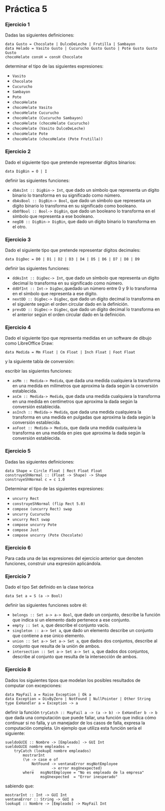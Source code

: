 # Práctica 5

### Ejercicio 1
Dadas las siguientes definiciones:

```
data Gusto = Chocolate | DulceDeLeche | Frutilla | Sambayon
data Helado = Vasito Gusto | Cucurucho Gusto Gusto | Pote Gusto Gusto Gusto
chocoHelate consH = consH Chocolate
```

determinar el tipo de las siguientes expresiones: 
- ``Vasito``
- ``Chocolate``
- ``Cucurucho``
- ``Sambayon`` 
- ``Pote`` 
- ``chocoHelate ``
- ``chocoHelate Vasito ``
- ``chocoHelate Cucurucho ``
- ``chocoHelate (Cucurucho Sambayon) ``
- ``chocoHelate (chocoHelate Cucurucho)``
- ``chocoHelate (Vasito DulceDeLeche) ``
- ``chocoHelate Pote``
- ``chocoHelate (chocoHelate (Pote Frutilla))``
### Ejercicio 2
Dado el siguiente tipo que pretende representar dígitos binarios:

`data DigBin = O | I`

definir las siguientes funciones:
- ``dbAsInt :: DigBin-> Int``, que dado un símbolo que representa un dígito binario lo transforma en su significado como número.
- ``dbAsBool :: DigBin-> Bool``, que dado un símbolo que representa un dígito binario lo transforma en su significado como booleano.
- ``dbOfBool :: Bool-> DigBin``, que dado un booleano lo transforma en el símbolo que representa a ese booleano.
- ``negDB :: DigBin-> DigBin``, que dado un dígito binario lo transforma en el otro.
### Ejercicio 3
Dado el siguiente tipo que pretende representar dígitos decimales:

`data DigDec = D0 | D1 | D2 | D3 | D4 | D5 | D6 | D7 | D8 | D9`

definir las siguientes funciones: 
- ``ddAsInt :: DigDec-> Int``, que dado un símbolo que representa un dígito decimal lo transforma en su significado como número.
- ``ddOfInt :: Int-> DigDec``,quedado un número entre 0 y 9 lo transforma en el símbolo que representa a ese dígito. 
- ``nextDD :: DigDec-> DigDec``, que dado un dígito decimal lo transforma en el siguiente según el orden circular dado en la definición. 
- ``prevDD :: DigDec-> DigDec``, que dado un dígito decimal lo transforma en el anterior según el orden circular dado en la definición.

### Ejercicio 4
Dado el siguiente tipo que representa medidas en un software de dibujo como LibreOffice Draw:

`data Medida = Mm Float | Cm Float | Inch Float | Foot Float`

y la siguiente tabla de conversión:

escribir las siguientes funciones:
- ``asMm :: Medida-> Medida``, que dada una medida cualquiera la transforma en una medida en milímetros que aproxima la dada según la conversión establecida. 
- ``asCm :: Medida-> Medida``, que dada una medida cualquiera la transforma en una medida en centímetros que aproxima la dada según la conversión establecida. 
- ``asInch :: Medida-> Medida``, que dada una medida cualquiera la transforma en una medida en pulgadas que aproxima la dada según la conversión establecida. 
- ``asFoot :: Medida-> Medida``, que dada una medida cualquiera la transforma en una medida en pies que aproxima la dada según la conversión establecida.

### Ejercicio 5
Dadas las siguientes definiciones:

```
data Shape = Circle Float | Rect Float Float
construyeShNormal :: (Float -> Shape) -> Shape
construyeShNormal c = c 1.0
```

Determinar el tipo de las siguientes expresiones: 
- ``uncurry Rect ``
- ``construyeShNormal (flip Rect 5.0) ``
- ``compose (uncurry Rect) swap ``
- ``uncurry Cucurucho ``
- ``uncurry Rect swap ``
- ``compose uncurry Pote ``
- ``compose Just ``
- ``compose uncurry (Pote Chocolate)``
### Ejercicio 6
Para cada una de las expresiones del ejercicio anterior que denoten funciones, construir una expresión aplicándola.

### Ejercicio 7
Dado el tipo Set definido en la clase teórica

`data Set a = S (a -> Bool)`

definir las siguientes funciones sobre él:
- ``belongs :: Set a-> a-> Bool``, que dado un conjunto, describe la función que indica si un elemento dado pertenece a ese conjunto. 
- ``empty :: Set a``, que describe el conjunto vacío. 
- ``singleton :: a-> Set a``, que dado un elemento describe un conjunto que contiene a ese único elemento. 
- ``union :: Set a-> Set a-> Set a``, que dados dos conjuntos, describe al conjunto que resulta de la unión de ambos. 
- ``intersection :: Set a-> Set a-> Set a``, que dados dos conjuntos, describe al conjunto que resulta de la intersección de ambos.

### Ejercicio 8
Dados los siguientes tipos que modelan los posibles resultados de computar con excepciones:

```
data MayFail a = Raise Exception | Ok a
data Exception = DivByZero | NotFound | NullPointer | Other String
type ExHandler a = Exception -> a
```

definir la función ``tryCatch :: MayFail a -> (a -> b) -> ExHandler b -> b`` que dada una computación que puede fallar, una función que indica cómo continuar si no falla, y un manejador de los casos de falla, expresa la computación completa.
Un ejemplo que utiliza esta función sería el siguiente:

```
sueldoGUIE :: Nombre -> [Empleado] -> GUI Int
sueldoGUIE nombre empleados =
    tryCatch (lookupE nombre empleados)
        mostrarInt
        (\e -> case e of
            NotFound -> ventanaError msgNotEmployee
            _        -> error msgUnexpected)
        where   msgNotEmployee = "No es empleado de la empresa"
                msgUnexpected  = "Error inesperado"
```
sabiendo que:

```
mostrarInt :: Int -> GUI Int
ventanaError :: String -> GUI a
lookupE :: Nombre -> [Empleado] -> MayFail Int
```